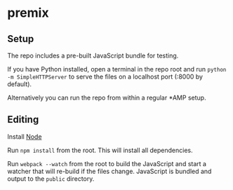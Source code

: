 # premix

## Setup

The repo includes a pre-built JavaScript bundle for testing.

If you have Python installed, open a terminal in the repo root and run `python -m SimpleHTTPServer` to serve the files on a localhost port (:8000 by default).

Alternatively you can run the repo from within a regular *AMP setup.

## Editing

Install [Node](https://nodejs.org/)

Run `npm install` from the root.  This will install all dependencies.

Run `webpack --watch` from the root to build the JavaScript and start a watcher that will re-build if the files change.  JavaScript is bundled and output to the `public` directory.


